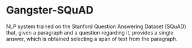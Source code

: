 # Gangster-SQuAD
NLP system trained on the Stanford Question Answering Dataset (SQuAD) that, given a paragraph and a question regarding it, provides a single answer, which is obtained selecting a span of text from the paragraph.
